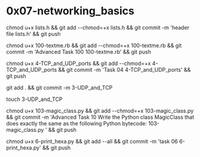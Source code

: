 # 0x07-networking_basics


chmod u+x lists.h && git add --chmod=+x lists.h && git commit -m 'header file lists.h' && git push



chmod u+x 100-textme.rb && git add --chmod=+x 100-textme.rb && git commit -m 'Advanced Task 100 100-textme.rb' && git push

chmod u+x 4-TCP_and_UDP_ports && git add --chmod=+x 4-TCP_and_UDP_ports && git commit -m 'Task 04 4-TCP_and_UDP_ports' && git push

git add . && git commit -m 3-UDP_and_TCP

touch 3-UDP_and_TCP

chmod u+x 103-magic_class.py  && git add --chmod=+x 103-magic_class.py  && git commit -m 'Advanced Task 10 Write the Python class MagicClass that does exactly the same as the following Python bytecode: 103-magic_class.py ' && git push

chmod u+x 6-print_hexa.py && git add --all && git commit -m 'task 06 6-print_hexa.py' && git push